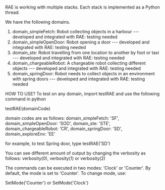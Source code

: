 RAE is working with multiple stacks. Each stack is implemented as a Python thread.

We have the following domains.

1. domain_simpleFetch: Robot collecting objects in a harbour
   --- developed and integrated with RAE: testing needed
2. domain_simpleOpenDoor: Robot opening a door
   --- developed and integrated with RAE: testing needed
3. domain_ste: Robot travelling from one location to another by foot or taxi
   --- developed and integrated with RAE: testing needed
4. domain_chargeableRobot: A chargeable robot collecting different objects
   --- developed and integrated with RAE: testing needed
5. domain_springDoor: Robot needs to collect objects in an environment with spring doors
   --- developed and integrated with RAE: testing needed

HOW TO USE?
To test on any domain, import testRAE and use the following command in python

testRAE(domainCode)

domain codes are as follows:
domain_simpleFetch: 'SF',
domain_simpleOpenDoor: 'SOD',
domain_ste: 'STE',
domain_chargeableRobot: 'CR',
domain_springDoor: 'SD',
domain_exploreEnv: 'EE'

for example, to test Spring door, type
testRAE('SD')

You can see different amount of output by changing the verbosity as follows:
verbosity(0), verbosity(1) or verbosity(2)

The commands can be executed in two modes: 'Clock' or 'Counter'.
By default, the mode is set to 'Counter'.
To change mode, use:

SetMode('Counter') or SetMode('Clock')